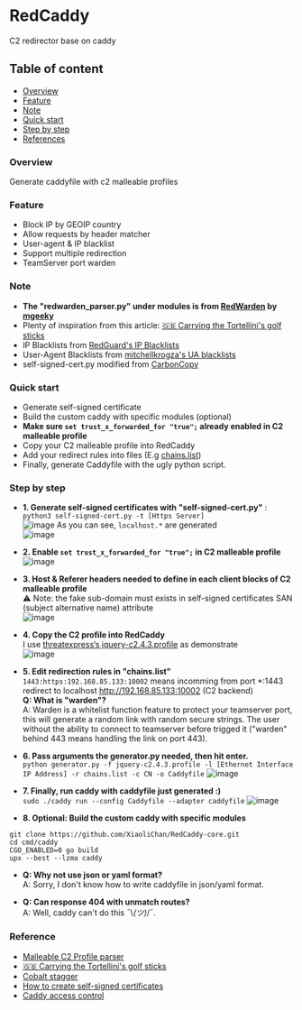 # RedCaddy
C2 redirector base on caddy

## Table of content
* [Overview](#Overview)
* [Feature](#Feature)
* [Note](#Note)
* [Quick start](#Quick-start)
* [Step by step](#Step-by-step)
* [References](#References)

### Overview
Generate caddyfile with c2 malleable profiles

### Feature
- Block IP by GEOIP country
- Allow requests by header matcher
- User-agent & IP blacklist
- Support multiple redirection
- TeamServer port warden

### Note
- **The "redwarden_parser.py" under modules is from [RedWarden](https://github.com/mgeeky/RedWarden) by [mgeeky](https://github.com/mgeeky)**  
- Plenty of inspiration from this article: [🇬🇧 Carrying the Tortellini's golf sticks](https://aptw.tf/2021/11/25/c2-redirectors-using-caddy.html)  
- IP Blacklists from [RedGuard's IP Blacklists](https://github.com/wikiZ/RedGuard/blob/main/data/banned_ips.go)
- User-Agent Blacklists from [mitchellkrogza's UA blacklists](https://github.com/mitchellkrogza/nginx-ultimate-bad-bot-blocker/blob/master/_generator_lists/bad-user-agents.list)  
- self-signed-cert.py modified from [CarbonCopy](https://github.com/paranoidninja/CarbonCopy) 

### Quick start
- Generate self-signed certificate
- Build the custom caddy with specific modules (optional)
- **Make sure `set trust_x_forwarded_for "true";` already enabled in C2 malleable profile**
- Copy your C2 malleable profile into RedCaddy
- Add your redirect rules into files (E.g [chains.list](https://github.com/XiaoliChan/RedCaddy/blob/main/chains.list))
- Finally, generate Caddyfile with the ugly python script.

### Step by step
- **1. Generate self-signed certificates with "self-signed-cert.py"** :  
`python3 self-signed-cert.py -t [Https Server]`  
![image](https://user-images.githubusercontent.com/30458572/210765265-67869573-de98-4a8a-a167-11dc80fb6165.png)
As you can see, `localhost.*` are generated  
![image](https://user-images.githubusercontent.com/30458572/210765494-86a91d2e-8ac7-4b20-973e-e9e3e88933ce.png)

- **2. Enable `set trust_x_forwarded_for "true";` in C2 malleable profile**  
![image](https://user-images.githubusercontent.com/30458572/196095882-c60f306c-b11d-4642-af0c-86779200b3d3.png)

- **3. Host & Referer headers needed to define in each client blocks of C2 malleable profile**  
:warning: Note: the fake sub-domain must exists in self-signed certificates SAN (subject alternative name) attribute  
![image](https://user-images.githubusercontent.com/30458572/210927201-d2403730-f731-45be-8d0f-1d3dbdc21be4.png)

- **4. Copy the C2 profile into RedCaddy**  
I use [threatexpress‘s jquery-c2.4.3.profile](https://github.com/threatexpress/malleable-c2/blob/master/jquery-c2.4.3.profile) as demonstrate  
![image](https://user-images.githubusercontent.com/30458572/195805856-bb7e5352-6227-42df-92da-7682511cc7c1.png)

- **5. Edit redirection rules in "chains.list"**  
`1443:https:192.168.85.133:10002` means incomming from port *:1443 redirect to localhost http://192.168.85.133:10002 (C2 backend)  
**Q: What is "warden"?**  
A: Warden is a whitelist function feature to protect your teamserver port, this will generate a random link with random secure strings. The user without the ability to connect to teamserver before trigged it ("warden" behind 443 means handling the link on port 443).

- **6. Pass arguments the generator.py needed, then hit enter.**  
`python generator.py -f jquery-c2.4.3.profile -l [Ethernet Interface IP Address] -r chains.list -c CN -o Caddyfile`
![image](https://user-images.githubusercontent.com/30458572/195813570-bb067849-e606-4a8f-b2e6-595ff0321aa0.png)

- **7. Finally, run caddy with caddyfile just generated :)**  
`sudo ./caddy run --config Caddyfile --adapter caddyfile`
![image](https://user-images.githubusercontent.com/30458572/195814646-fb301054-877c-4e72-b5c2-97bfa2d5f818.png)

- **8. Optional: Build the custom caddy with specific modules**  
```
git clone https://github.com/XiaoliChan/RedCaddy-core.git
cd cmd/caddy
CGO_ENABLED=0 go build
upx --best --lzma caddy
```

- **Q: Why not use json or yaml format?**  
A: Sorry, I don't know how to write caddyfile in json/yaml format.

- **Q: Can response 404 with unmatch routes?**  
A: Well, caddy can't do this ¯\\_(ツ)_/¯.

### Reference
- [Malleable C2 Profile parser](https://github.com/mgeeky/RedWarden/blob/master/plugins/malleable_redirector.py)  
- [🇬🇧 Carrying the Tortellini's golf sticks](https://aptw.tf/2021/11/25/c2-redirectors-using-caddy.html)  
- [Cobalt stagger](https://improsec.com/tech-blog/staging-cobalt-strike-with-mtls-using-caddy)  
- [How to create self-signed certificates](https://gist.github.com/cecilemuller/9492b848eb8fe46d462abeb26656c4f8)  
- [Caddy access control](https://blog.xm.mk/posts/da50/)  
